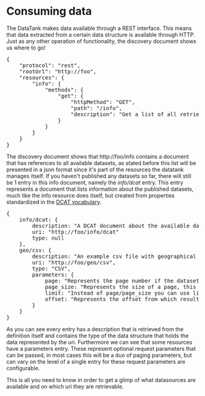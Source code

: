 # Consuming data

The DataTank makes data available through a REST interface. This means that data extracted from a certain data structure is available through HTTP. Just as any other operation of functionality, the discovery document shows us where to go!

<pre class="prettyprint linenums">
{
    "protocol": "rest",
    "rootUrl": "http://foo",
    "resources": {
        "info": {
            "methods": {
                "get": {
                    "httpMethod": "GET",
                    "path": "/info",
                    "description": "Get a list of all retrievable datasets published on this datatank."
                }
            }
        }
    }
}
</pre>

The discovery document shows that http://foo/info contains a document that has references to all available datasets, as stated before this list will be presented in a json format since it's part of the resources the datatank manages itself. If you haven't published any datasets so far, there will still be 1 entry in this info document, namely the <em>info/dcat</em> entry. This entry represents a document that lists information about the published datasets, much like the info resource does itself, but created from properties standardized in the [DCAT vocabulary](http://www.w3.org/TR/vocab-dcat/).

<pre class="prettyprint linenums">
{
	info/dcat: {
		description: "A DCAT document about the available datasets created by using the DCAT vocabulary.",
		uri: "http://foo/info/dcat"
		type: null
	},
	geo/csv: {
		description: "An example csv file with geographical properties.",
		uri: "http://foo/geo/csv",
		type: "CSV",
		parameters: {
			page: "Represents the page number if the dataset is paged, this parameter can be used together with page_size, which is default set to 500. Set this parameter to -1 if you don't want paging to be applied.",
			page_size: "Represents the size of a page, this means that by setting this parameter, you can alter the amount of results that are returned, in one page (e.g. page=1&page_size=3 will give you results 1,2 and 3).",
			limit: "Instead of page/page_size you can use limit and offset. Limit has the same purpose as page_size, namely putting a cap on the amount of entries returned, the default is 500. Set this parameter to -1 if don't want paging to be applied.",
			offset: "Represents the offset from which results are returned (e.g. ?offset=12&limit=5 will return 5 results starting from 12)."
		}
	}
}
</pre>

As you can see every entry has a description that is retrieved from the definition itself and contains the type of the data structure that holds the data represented by the uri. Furthermore we can see that some resources have a parameters entry. These represent optional request parameters that can be passed, in most cases this will be a duo of paging parameters, but can vary on the level of a single entry for these request parameters are configurable.

This is all you need to know in order to get a glimp of what datasources are available and on which uri they are retrievable.

